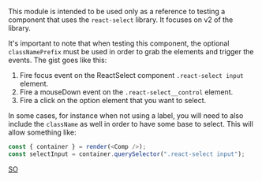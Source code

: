 This module is intended to be used only as a reference to testing a component
that uses the `react-select` library. It focuses on v2 of the library.

It's important to note that when testing this component, the optional `classNamePrefix` must be used in order to grab
the elements and trigger the events. The gist goes like this:

1. Fire focus event on the ReactSelect component `.react-select input` element.
2. Fire a mouseDown event on the `.react-select__control` element.
3. Fire a click on the option element that you want to select.

In some cases, for instance when not using a label, you will need to also include the `className` as well in order
to have some base to select. This will allow something like:

```javascript
const { container } = render(<Comp />);
const selectInput = container.querySelector(".react-select input");
```

[SO](https://stackoverflow.com/questions/54848370/how-do-i-trigger-the-change-event-on-a-react-select-component-with-react-testing/54849326#54849326)
